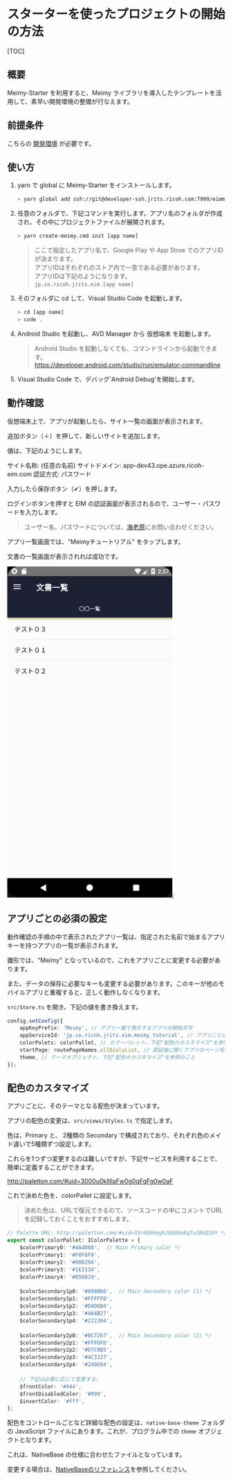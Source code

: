 # スターターを使ったプロジェクトの開始の方法

[TOC]

## 概要

Meimy-Starter を利用すると、Meimy ライブラリを導入したテンプレートを活用して、素早い開発環境の整備が行なえます。

## 前提条件

こちらの [開発環境](developmentEnv.md) が必要です。

## 使い方

1. yarn で global に Meimy-Starter をインストールします。

    ```bash
    > yarn global add ssh://git@developer-ssh.jrits.ricoh.com:7999/eimmobile/meimy-starter.git
    ```

1. 任意のフォルダで、下記コマンドを実行します。アプリ名のフォルダが作成され、その中にプロジェクトファイルが展開されます。

    ```bash
    > yarn create-meimy.cmd init [app name]
    ```

    > ここで指定したアプリ名で、Google Play や App Stroe でのアプリIDが決まります。  
    > アプリIDはそれぞれのストア内で一意である必要があります。  
    > アプリIDは下記のようになります。  
    > ```jp.co.ricoh.jrits.eim.[app name]```

1. そのフォルダに cd して、Visual Studio Code を起動します。

    ```bash
    > cd [app name]
    > code .
    ```

1. Android Studio を起動し、AVD Manager から 仮想端末 を起動します。

    > Android Studio を起動しなくても、コマンドラインから起動できます。  
    > https://developer.android.com/studio/run/emulator-commandline

1. Visual Studio Code で、デバッグ'Android Debug'を開始します。

## 動作確認

仮想端末上で、アプリが起動したら、サイト一覧の画面が表示されます。

追加ボタン（＋）を押して、新しいサイトを追加します。

値は、下記のようにします。

サイト名称: (任意の名前)
サイトドメイン: app-dev43.ope.azure.ricoh-eim.com
認証方式: パスワード

入力したら保存ボタン（✔）を押します。

ログインボタンを押すと EIM の認証画面が表示されるので、ユーザー・パスワードを入力します。

> ユーザー名、パスワードについては、[海老原](mailto:kenji.ebihara@jp.ricoh.com)にお問い合わせください。

アプリ一覧画面では、"Meimyチュートリアル" をタップします。

文書の一覧画面が表示されれば成功です。

![app-list](./start-meimy-2.png);

## アプリごとの必須の設定

動作確認の手順の中で表示されたアプリ一覧は、指定された名前で始まるアプリキーを持つアプリの一覧が表示されます。

雛形では、"Meimy" となっているので、これをアプリごとに変更する必要があります。

また、データの保存に必要なキーも変更する必要があります。このキーが他のモバイルアプリと重複すると、正しく動作しなくなります。

`src/Store.ts` を開き、下記の値を書き換えます。

```ts
config.setConfig({
    appKeyPrefix: 'Meimy', // アプリ一覧で表示するアプリの開始文字
    appServiceId: 'jp.co.ricoh.jrits.eim.meimy_tutorial', // アプリごとに一意となる名前。meimy_tutorial の部分を書き換える
    colorPalets: colorPallet, // カラーパレット。下記"配色のカスタマイズ"を参照のこと
    startPage: routePageNames.allDialyList, // 認証後に開くアプリのページ名
    theme, // テーマオブジェクト。下記"配色のカスタマイズ"を参照のこと
});
```

## 配色のカスタマイズ

アプリごとに、そのテーマとなる配色が決まっています。

アプリの配色の変更は、`src/views/Styles.ts` で指定します。

色は、Primary と、 2種類の Secondary で構成されており、それぞれ色のメイド違いで5種類ずつ設定します。

これらを1つずつ変更するのは難しいですが、下記サービスを利用することで、簡単に定義することができます。

http://paletton.com/#uid=3000u0kllllaFw0g0qFqFg0w0aF

これで決めた色を、colorPallet に設定します。

> 決めた色は、URLで復元できるので、ソースコードの中にコメントでURLを記録しておくことをおすすめします。

```ts
// Palette URL: http://paletton.com/#uid=35r0Q0kmghJ6UQ6eAqTu38UQ10Y */
export const colorPallet: IColorPalette = {
    $colorPrimary0: '#4A4D60',	// Main Primary color */
    $colorPrimary1: '#F8F8F9',
    $colorPrimary2: '#808294',
    $colorPrimary3: '#1E2134',
    $colorPrimary4: '#050819',

    $colorSecondary1p0: '#898B66',	// Main Secondary color (1) */
    $colorSecondary1p1: '#FFFFFD',
    $colorSecondary1p2: '#D4D6B4',
    $colorSecondary1p3: '#4A4B27',
    $colorSecondary1p4: '#222304',

    $colorSecondary2p0: '#8C7267',	// Main Secondary color (2) */
    $colorSecondary2p1: '#FFFDFD',
    $colorSecondary2p2: '#D7C0B5',
    $colorSecondary2p3: '#4C3327',
    $colorSecondary2p4: '#240E04',

    // 下記は必要に応じて変更する。
    $frontColor: '#444',
    $frontDisabledColor: '#999',
    $invertColor: '#fff',
};
```

配色をコントロールごとなど詳細な配色の設定は、`native-base-theme` フォルダの JavaScript ファイルにあります。これが、プログラム中での `theme` オブジェクトとなります。

これは、NativeBase の仕様に合わせたファイルとなっています。

変更する場合は、[NativeBaseのリファレンス](https://docs.nativebase.io/docs/ThemeVariables.html)を参照してください。
